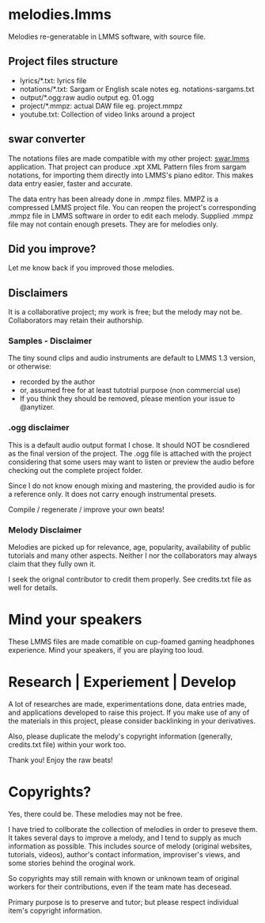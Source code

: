 # melodies.lmms
Melodies re-generatable in LMMS software, with source file.

## Project files structure
* lyrics/*.txt: lyrics file
* notations/*.txt: Sargam or English scale notes eg. notations-sargams.txt
* output/*.ogg:raw audio output eg. 01.ogg
* project/*.mmpz: actual DAW file eg. project.mmpz
* youtube.txt: Collection of video links around a project

## swar converter
The notations files are made compatible with my other project: [swar.lmms](https://github.com/anytizer/swar.lmms/) application.
That project can produce .xpt XML Pattern files from sargam notations, for importing them directly into LMMS's piano editor.
This makes data entry easier, faster and accurate.

The data entry has been already done in .mmpz files.
MMPZ is a compressed LMMS project file. You can reopen the project's corresponding .mmpz file in LMMS software in order to edit each melody.
Supplied .mmpz file may not contain enough presets. They are for melodies only.

## Did you improve?
Let me know back if you improved those melodies.

## Disclaimers
It is a collaborative project; my work is free; but the melody may not be.
Collaborators may retain their authorship.

### Samples - Disclaimer
The tiny sound clips and audio instruments are default to LMMS 1.3 version, or otherwise:
* recorded by the author
* or, assumed free for at least tutotrial purpose (non commercial use)
* If you think they should be removed, please mention your issue to @anytizer.

### .ogg disclaimer
This is a default audio output format I chose. It should NOT be cosndiered as the final version of the project. The .ogg file is attached with the project considering that some users may want to listen or preview the audio before checking out the complete project folder.

Since I do not know enough mixing and mastering, the provided audio is for a reference only. It does not carry enough instrumental presets.

Compile / regenerate / improve your own beats!

### Melody Disclaimer
Melodies are picked up for relevance, age, popularity, availability of public tutorials and many other aspects.
Neither I nor the collaborators may always claim that they fully own it.

I seek the orignal contributor to credit them properly. See credits.txt file as well for details.

# Mind your speakers
These LMMS files are made comatible on cup-foamed gaming headphones experience.
Mind your speakers, if you are playing too loud.

# Research | Experiement | Develop
A lot of researches are made, experimentations done, data entries made, and applications developed to raise this project.
If you make use of any of the materials in this project, please consider backlinking in your derivatives.

Also, please duplicate the melody's copyright information (generally, credits.txt file) within your work too.

Thank you! Enjoy the raw beats!

# Copyrights?

Yes, there could be. These melodies may not be free.

I have tried to collborate the collection of melodies in order to preseve them.
It takes several days to improve a melody, and I tend to supply as much information as possible.
This includes source of melody (original websites, tutorials, videos), author's contact information, improviser's views, and some stories behind the oroginal work.

So copyrights may still remain with known or unknown team of original workers for their contributions, even if the team mate has decesead.

Primary purpose is to preserve and tutor; but please respect individual item's copyright information.
